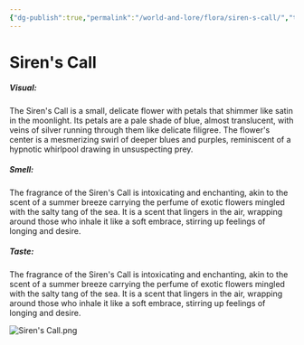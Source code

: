 ```yaml
---
{"dg-publish":true,"permalink":"/world-and-lore/flora/siren-s-call/","tags":["Flora"]}
---
```



# Siren's Call

##### Visual:
The Siren's Call is a small, delicate flower with petals that shimmer like satin in the moonlight. Its petals are a pale shade of blue, almost translucent, with veins of silver running through them like delicate filigree. The flower's center is a mesmerizing swirl of deeper blues and purples, reminiscent of a hypnotic whirlpool drawing in unsuspecting prey.

##### Smell:
The fragrance of the Siren's Call is intoxicating and enchanting, akin to the scent of a summer breeze carrying the perfume of exotic flowers mingled with the salty tang of the sea. It is a scent that lingers in the air, wrapping around those who inhale it like a soft embrace, stirring up feelings of longing and desire.

##### Taste:
The fragrance of the Siren's Call is intoxicating and enchanting, akin to the scent of a summer breeze carrying the perfume of exotic flowers mingled with the salty tang of the sea. It is a scent that lingers in the air, wrapping around those who inhale it like a soft embrace, stirring up feelings of longing and desire.

![Siren's Call.png](/img/user/zAssets/Siren's%20Call.png)